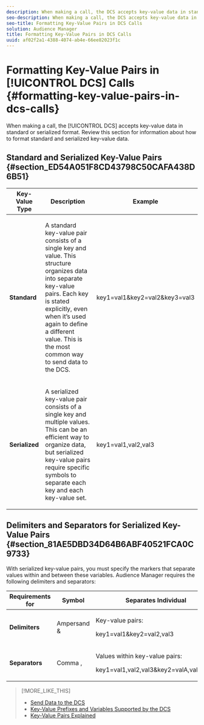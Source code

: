 ```yaml
---
description: When making a call, the DCS accepts key-value data in standard or serialized format. Review this section for information about how to format standard and serialized key-value data.
seo-description: When making a call, the DCS accepts key-value data in standard or serialized format. Review this section for information about how to format standard and serialized key-value data.
seo-title: Formatting Key-Value Pairs in DCS Calls
solution: Audience Manager
title: Formatting Key-Value Pairs in DCS Calls
uuid: af02f2a1-4388-4074-ab4e-66ee82023f1c
---
```


# Formatting Key-Value Pairs in [!UICONTROL DCS] Calls {#formatting-key-value-pairs-in-dcs-calls}

When making a call, the [!UICONTROL DCS] accepts key-value data in standard or serialized format. Review this section for information about how to format standard and serialized key-value data.

## Standard and Serialized Key-Value Pairs {#section_ED54A051F8CD43798C50CAFA438D6B51}

<table id="table_A220F9B359F34C6EA7B83618FC22EE3A"> 
 <thead> 
  <tr> 
   <th colname="col1" class="entry"> Key-Value Type </th> 
   <th colname="col2" class="entry"> Description </th> 
   <th colname="col3" class="entry"> Example </th> 
  </tr> 
 </thead>
 <tbody> 
  <tr> 
   <td colname="col1"> <b>Standard</b> </td> 
   <td colname="col2"> <p>A standard key-value pair consists of a single key and value. This structure organizes data into separate key-value pairs. Each key is stated explicitly, even when it’s used again to define a different value. This is the most common way to send data to the <span class="wintitle"> DCS</span>. </p> </td> 
   <td colname="col3"> <span class="codeph"> key1=val1&amp;key2=val2&amp;key3=val3</span> </td> 
  </tr> 
  <tr> 
   <td colname="col1"> <b>Serialized</b> </td> 
   <td colname="col2"> <p>A serialized key-value pair consists of a single key and multiple values. This can be an efficient way to organize data, but serialized key-value pairs require specific symbols to separate each key and each key-value set. </p> </td> 
   <td colname="col3"> <span class="codeph"> key1=val1,val2,val3</span> </td> 
  </tr>
 </tbody>
</table>

## Delimiters and Separators for Serialized Key-Value Pairs {#section_81AE5DBD34D64B6ABF40521FCA0C9733}

With serialized key-value pairs, you must specify the markers that separate values within and between these variables. Audience Manager requires the following delimiters and separators:

<table id="table_8FD4E6B9506943AEA619D4089913ECBC"> 
 <thead> 
  <tr> 
   <th colname="col1" class="entry"> Requirements for </th> 
   <th colname="col2" class="entry"> Symbol </th> 
   <th colname="col3" class="entry"> Separates Individual </th> 
  </tr>
 </thead>
 <tbody> 
  <tr> 
   <td colname="col1"><b>Delimiters</b> </td> 
   <td colname="col2"> Ampersand &amp; </td> 
   <td colname="col3"> <p>Key-value pairs: </p> <p><span class="codeph"> key1=val1&amp;key2=val2,val3</span> </p> </td> 
  </tr> 
  <tr> 
   <td colname="col1"><b>Separators</b> </td> 
   <td colname="col2"> Comma , </td> 
   <td colname="col3"> <p>Values within key-value pairs: </p> <p><span class="codeph"> key1=val1,val2,val3&amp;key2=valA,valB,valC</span> </p> </td> 
  </tr> 
 </tbody> 
</table>

>[!MORE_LIKE_THIS]
>
>* [Send Data to the DCS](../../../c-api/dcs-intro/dcs-event-calls/dcs-url-send.md#concept_9F6C569C1E444002ADF2A43516A9F284)
>* [Key-Value Prefixes and Variables Supported by the DCS](../../../c-api/dcs-intro/dcs-api-reference/dcs-keys.md#concept_5ACDD7D09D0441A6AC26F7D345CD19D5)
>* [Key-Value Pairs Explained](../../../reference/key-value-pairs-explained.md#concept_E4236E003076483AA939791FE2492B49)
